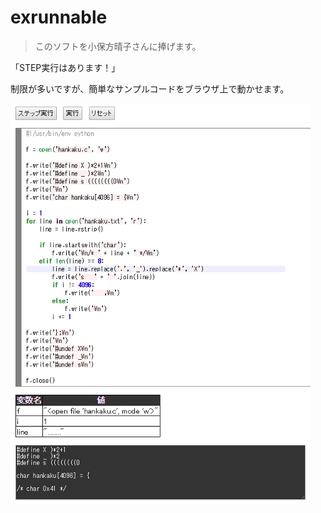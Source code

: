 exrunnable
==========

> このソフトを小保方晴子さんに捧げます。

「STEP実行はあります！」

制限が多いですが、簡単なサンプルコードをブラウザ上で動かせます。


![Screenshot](https://github.com/ivan111/exrunnable/raw/master/thumbnail.png)

